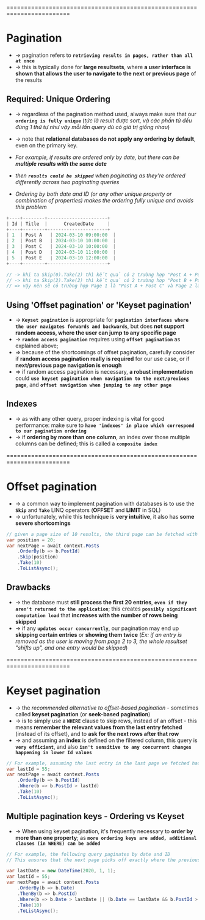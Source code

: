 ========================================================================
# Pagination
* -> pagination refers to **`retrieving results in pages, rather than all at once`**
* -> this is typically done for **large resultsets**, where **a user interface is shown that allows the user to navigate to the next or previous page** of the results

## Required: Unique Ordering
* -> regardless of the pagination method used, always make sure that our **`ordering is fully unique`** (_tức là result được sort, và các phần tử đều đúng 1 thứ tự như vậy mỗi lần query dù có giá trị giống nhau_)
* -> note that **relational databases do not apply any ordering by default**, even on the primary key.

* _For example, if results are ordered only by date, but there can be **multiple results with the same date**_
* _then **`results could be skipped`** when paginating as they're ordered differently across two paginating queries_
* _Ordering by both date and ID (or any other unique property or combination of properties) makes the ordering fully unique and avoids this problem_

```cs
+----+--------+----------------------+
| Id | Title  |      CreatedDate     |
+----+--------+----------------------+
| 1  | Post A	| 2024-03-10 09:00:00  |
| 2	 | Post B	| 2024-03-10 10:00:00  |
| 3	 | Post C	| 2024-03-10 10:00:00  |
| 4	 | Post D	| 2024-03-10 11:00:00  |
| 5	 | Post E	| 2024-03-10 12:00:00  |
+----+--------+----------------------+

// -> khi ta Skip(0).Take(2) thì kết quả có 2 trường hợp "Post A + Post B" hoặc "Post A + Post C" 
// -> khi ta Skip(2).Take(2) thì kết quả có 2 trường hợp "Post B + Post D" hoặc "Post C + Post D"
// => vậy nên sẽ có trường hợp Page 1 là "Post A + Post C" và Page 2 là "Post C + Post D"; tức Post B bị skip còn Post C bị duplicate
```

## Using 'Offset pagination' or 'Keyset pagination'
* -> **`Keyset pagination`** is appropriate for **`pagination interfaces where the user navigates forwards and backwards`**, but does **not support random access, where the user can jump to any specific page**
* -> **`random access pagination`** requires using **`offset pagination`** as explained above;
* => because of the shortcomings of offset pagination, carefully consider if **random access pagination really is required** for our use case, or if **next/previous page navigation is enough**
* => if random access pagination is necessary, **a robust implementation** could **`use keyset pagination when navigation to the next/previous page`**, and **`offset navigation when jumping to any other page`**

## Indexes
* -> as with any other query, proper indexing is vital for good performance: make sure to **`have 'indexes' in place which correspond to our pagination ordering`**
* -> if **ordering by more than one column**, an index over those multiple columns can be defined; this is called a **`composite index`**

========================================================================
# Offset pagination
* -> a common way to implement pagination with databases is to use the **`Skip`** and **`Take`** LINQ operators (**OFFSET** and **LIMIT** in SQL)
* -> unfortunately, while this technique is **very intuitive**, it also has **some severe shortcomings**

```cs
// given a page size of 10 results, the third page can be fetched with EF Core as follows:
var position = 20;
var nextPage = await context.Posts
    .OrderBy(b => b.PostId)
    .Skip(position)
    .Take(10)
    .ToListAsync();
```

## Drawbacks
* -> the database must **still process the first 20 entries**, **`even if they aren't returned to the application`**; this creates **`possibly significant computation load`** that **increases with the number of rows being skipped**
* -> if any **`updates occur concurrently`**, our pagination may end up **skipping certain entries** or **showing them twice** (_Ex: if an entry is removed as the user is moving from page 2 to 3, the whole resultset "shifts up", and one entry would be skipped_)

========================================================================
# Keyset pagination
* -> the _recommended alternative to offset-based pagination_ - sometimes called **keyset pagination** (or **seek-based pagination**)
* -> is to simply use a **`WHERE`** clause to skip rows, instead of an offset - this means **remember the relevant values from the last entry fetched** (instead of its offset), and to **ask for the next rows after that row**
* -> and assuming an **index** is defined on the filtered column, this query is **`very efficient`**, and also **`isn't sensitive to any concurrent changes happening in lower Id values`**

```cs
// For example, assuming the last entry in the last page we fetched had an ID value of 55
var lastId = 55;
var nextPage = await context.Posts
    .OrderBy(b => b.PostId)
    .Where(b => b.PostId > lastId)
    .Take(10)
    .ToListAsync();
```

## Multiple pagination keys - Ordering vs Keyset
* -> When using keyset pagination, it's frequently necessary to **order by more than one property**; as **`more ordering keys are added, additional clauses (in WHERE) can be added`**

```CS
// For example, the following query paginates by date and ID
// This ensures that the next page picks off exactly where the previous one ended  

var lastDate = new DateTime(2020, 1, 1);
var lastId = 55;
var nextPage = await context.Posts
    .OrderBy(b => b.Date)
    .ThenBy(b => b.PostId)
    .Where(b => b.Date > lastDate || (b.Date == lastDate && b.PostId > lastId))
    .Take(10)
    .ToListAsync();
```
